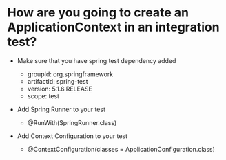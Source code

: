 # How are you going to create an ApplicationContext in an integration test?
- Make sure that you have spring test dependency added
    - groupId: org.springframework
    - artifactId: spring-test 
    - version: 5.1.6.RELEASE 
    - scope: test
    

- Add Spring Runner to your test
    - @RunWith(SpringRunner.class)

    
- Add Context Configuration to your test    
    - @ContextConfiguration(classes = ApplicationConfiguration.class)
